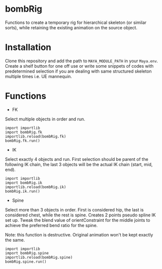 # bombRig

Functions to create a temporary rig for hierarchical skeleton (or similar sorts), while retaining the existing animation on the source object.

# Installation

Clone this repository and add the path to  `MAYA_MODULE_PATH` in your `Maya.env`. Create a shelf button for one off use or write some snippets of codes with predetermined selection if you are dealing with same structured skeleton multiple times i.e. UE mannequin.

# Functions

- FK

Select multiple objects in order and run.
```
import importlib
import bombRig.fk
importlib.reload(bombRig.fk)
bombRig.fk.run()
```

- IK

Select exactly 4 objects and run. First selection should be parent of the following IK chain, the last 3 objects will be the actual IK chain (start, mid, end).
```
import importlib
import bombRig.ik
importlib.reload(bombRig.ik)
bombRig.ik.run()
```

- Spine

Select more than 3 objects in order. First is considered hip, the last is considered chest, while the rest is spine. Creates 2 points pseudo spline IK set up. Tweak the blend value of orientConstraint for the middle joints to achieve the preferred bend ratio for the spine.

Note: this function is destructive. Original animation won't be kept exactly the same.
```
import importlib
import bombRig.spine
importlib.reload(bombRig.spine)
bombRig.spine.run()
```




